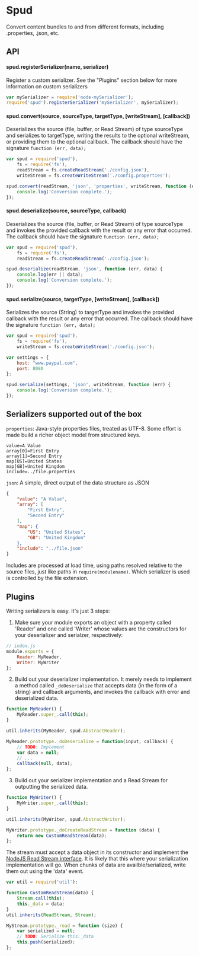 Spud
====
Convert content bundles to and from different formats, including .properties, .json, etc.

API
---

#### spud.registerSerializer(name, serializer)
Register a custom serializer. See the "Plugins" section below for more information on custom serializers

```javascript
var mySerializer = require('node-mySerializer');
require('spud').registerSerializer('mySerializer', mySerializer);
```


#### spud.convert(source, sourceType, targetType, [writeStream], [callback])
Deserializes the source (file, buffer, or Read Stream) of type sourceType and serializes to targetType, writing the results to the optional writeStream, or providing them to the optional callback. The callback should have the signature `function (err, data);`

```javascript
var spud = require('spud'),
	fs = require('fs'),
	readStream = fs.createReadStream('./config.json'),
	writeStream = fs.createWriteStream('./config.properties');

spud.convert(readStream, 'json', 'properties', writeStream, function (err) {
	console.log('Conversion complete.');
});
```


#### spud.deserialize(source, sourceType, callback)
Deserializes the source (file, buffer, or Read Stream) of type sourceType and invokes the provided callback with the result or any error that occurred. The callback should have the signature `function (err, data);`

```javascript
var spud = require('spud'),
	fs = require('fs'),
	readStream = fs.createReadStream('./config.json');

spud.deserialize(readStream, 'json', function (err, data) {
	console.log(err || data);
	console.log('Conversion complete.');
});
```


#### spud.serialize(source, targetType, [writeStream], [callback])
Serializes the source (String) to targetType and invokes the provided callback with the result
or any error that occurred. The callback should have the signature `function (err, data);`
```javascript
var spud = require('spud'),
	fs = require('fs'),
	writeStream = fs.createWriteStream('./config.json');

var settings = {
	host: "www.paypal.com",
	port: 8080
};

spud.serialize(settings, 'json', writeStream, function (err) {
	console.log('Conversion complete.');
});
```

Serializers supported out of the box
------------------------------------

`properties`: Java-style properties files, treated as UTF-8. Some effort is made build a richer object model from structured keys.

```properties
value=A Value
array[0]=First Entry
array[1]=Second Entry
map[US]=United States
map[GB]=United Kingdom
include=../file.properties
```

`json`: A simple, direct output of the data structure as JSON

```json
{
    "value": "A Value",
    "array": [
        "First Entry",
        "Second Entry"
    ],
    "map": {
        "US": "United States",
        "GB": "United Kingdom"
    },
    "include": "../file.json"
}
```

Includes are processed at load time, using paths resolved relative to the source files, just like paths in `require(modulename)`. Which serializer is used is controlled by the file extension.


Plugins
---------------------------
Writing serializers is easy. It's just 3 steps:

1) Make sure your module exports an object with a property called 'Reader' and one called 'Writer' whose values
are the constructors for your deserializer and serialzer, respectively:

```javascript
// index.js
module.exports = {
	Reader: MyReader,
	Writer: MyWriter
};
```

2) Build out your deserializer implementation. It merely needs to implement a method called `_doDeserialize` that
accepts data (in the form of a string) and callback arguments, and invokes the callback with error and deserialized data.

```javascript
function MyReader() {
    MyReader.super_.call(this);
}

util.inherits(MyReader, spud.AbstractReader);

MyReader.prototype._doDeserialize = function(input, callback) {
    // TODO: Implement
    var data = null;
    // ...
    callback(null, data);
};
```

3) Build out your serializer implementation and a Read Stream for outputting the serialized data. 

```javascript
function MyWriter() {
    MyWriter.super_.call(this);
}

util.inherits(MyWriter, spud.AbstractWriter);

MyWriter.prototype._doCreateReadStream = function (data) {
    return new CustomReadStream(data);
};
```

The stream must accept a data object in its constructor and implement the [NodeJS Read Stream interface](http://nodejs.org/api/stream.html#stream_readable_stream). It is likely that this where your serialization implementation will go. When chunks of data are availble/serialized, write them out using the 'data' event.

```javascript
var util = require('util');

function CustomReadStream(data) {
	Stream.call(this);
	this._data = data;
}
util.inherits(ReadStream, Stream);

MyStream.prototype._read = function (size) {
	var serialized = null;
	// TODO: Serialize this._data
	this.push(serialized);
};
```
